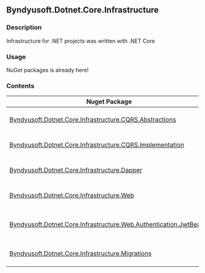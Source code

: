 ## Byndyusoft.Dotnet.Core.Infrastructure

### Description

Infrastructure for .NET projects was written with .NET Core

### Usage

NuGet packages is already here!

### Contents

Nuget Package  | Description
--------| --------
[Byndyusoft.Dotnet.Core.Infrastructure.CQRS.Abstractions](https://www.nuget.org/packages/Byndyusoft.Dotnet.Core.Infrastructure.CQRS.Abstractions)  | Abstractions of the CQRS pattern
[Byndyusoft.Dotnet.Core.Infrastructure.CQRS.Implementation](https://www.nuget.org/packages/Byndyusoft.Dotnet.Core.Infrastructure.CQRS.Implementations) | Implementation of the CQRS pattern
[Byndyusoft.Dotnet.Core.Infrastructure.Dapper](https://www.nuget.org/packages/Byndyusoft.Dotnet.Core.Infrastructure.Dapper) | Helpers and extensions for Dapper
[Byndyusoft.Dotnet.Core.Infrastructure.Web](https://www.nuget.org/packages/Byndyusoft.Dotnet.Core.Infrastructure.Web) | Base classes for WebApi creation
[Byndyusoft.Dotnet.Core.Infrastructure.Web.Authentication.JwtBearer](https://www.nuget.org/packages/Byndyusoft.Dotnet.Core.Infrastructure.Web.Authentication.JwtBearer) | Authentication primitives for Jwt Bearer tokens
[Byndyusoft.Dotnet.Core.Infrastructure.Migrations](https://www.nuget.org/packages/Byndyusoft.Dotnet.Core.Infrastructure.Migrations) | Primitives for environment migration
